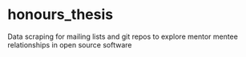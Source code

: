 # honours_thesis
Data scraping for mailing lists and git repos to explore mentor mentee relationships in open source software
